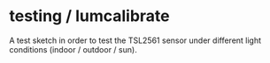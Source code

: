 ﻿testing / lumcalibrate
======================

A test sketch in order to test the TSL2561 sensor under different light conditions (indoor / outdoor / sun).